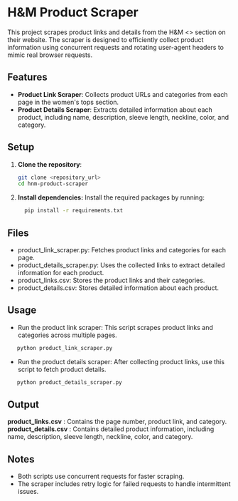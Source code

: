 # H&M Product Scraper

This project scrapes product links and details from the H&M <<Any Category>> section on their website. The scraper is designed to efficiently collect product information using concurrent requests and rotating user-agent headers to mimic real browser requests.

## Features

- **Product Link Scraper**: Collects product URLs and categories from each page in the women's tops section.
- **Product Details Scraper**: Extracts detailed information about each product, including name, description, sleeve length, neckline, color, and category.

## Setup

1. **Clone the repository**:
   ```bash
   git clone <repository_url>
   cd hnm-product-scraper
   ```
2. **Install dependencies:** Install the required packages by running:

   ```bash
     pip install -r requirements.txt
   ```

## Files
* product_link_scraper.py: Fetches product links and categories for each page.
* product_details_scraper.py: Uses the collected links to extract detailed information for each product.
* product_links.csv: Stores the product links and their categories.
* product_details.csv: Stores detailed information about each product.


## Usage
* Run the product link scraper: This script scrapes product links and categories across multiple pages.

```bash
   python product_link_scraper.py
```
* Run the product details scraper: After collecting product links, use this script to fetch product details.

```bash
   python product_details_scraper.py
```
## Output
**product_links.csv** : Contains the page number, product link, and category.
**product_details.csv** : Contains detailed product information, including name, description, sleeve length, neckline, color, and category.


## Notes
* Both scripts use concurrent requests for faster scraping.
* The scraper includes retry logic for failed requests to handle intermittent issues.
